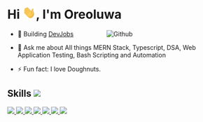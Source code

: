 
<h1>Hi <img src="https://raw.githubusercontent.com/ABSphreak/ABSphreak/master/gifs/Hi.gif" width="30px">, I'm Oreoluwa </h1>
<p align='center'>
</p>
  


<img width="55%" align="right" alt="Github" src="https://raw.githubusercontent.com/onimur/.github/master/.resources/git-header.svg" />

- 🔭 Building  [DevJobs](https://devjobs-xi.vercel.app/)
  
- 💬 Ask me about All things MERN Stack, Typescript, DSA, Web Application Testing, Bash Scripting and Automation
  
- ⚡ Fun fact: I love Doughnuts.

<h2> Skills <img src = "https://media2.giphy.com/media/QssGEmpkyEOhBCb7e1/giphy.gif?cid=ecf05e47a0n3gi1bfqntqmob8g9aid1oyj2wr3ds3mg700bl&rid=giphy.gif" width = 32px> </h2>
<a href= https://github.com/ore-craftman?tab=repositories&q=&type=&language=javascript&sort= > <img width ='32px' src ='https://raw.githubusercontent.com/rahulbanerjee26/githubAboutMeGenerator/main/icons/javascript.svg'> </a>
<a href= https://github.com/ore-craftman?tab=repositories&q=&type=&language=typpescript&sort= > <img width ='32px' src ='https://raw.githubusercontent.com/rahulbanerjee26/githubAboutMeGenerator/main/icons/typescript.svg'> </a>
<a href= https://github.com/ore-craftman?tab=repositories&q=&type=&language=reactjs&sort= > <img width ='32px' src ='https://raw.githubusercontent.com/rahulbanerjee26/githubAboutMeGenerator/main/icons/reactjs.svg'> </a>
<a href= https://github.com/ore-craftman?tab=repositories&q=&type=&language=nodejs&sort= > <img width ='32px' src ='https://raw.githubusercontent.com/rahulbanerjee26/githubAboutMeGenerator/main/icons/nodejs.svg'> </a>
<a href= https://github.com/ore-craftman?tab=repositories&q=&type=&language=expressjs&sort= > <img width ='32px' src ='https://raw.githubusercontent.com/rahulbanerjee26/githubAboutMeGenerator/main/icons/express.svg'> </a>
<a href= https://github.com/ore-craftman?tab=repositories&q=&type=&language=mongodb&sort= > <img width ='32px' src ='https://raw.githubusercontent.com/rahulbanerjee26/githubAboutMeGenerator/main/icons/mongodb.svg'> </a>
<a href= https://github.com/ore-craftman?tab=repositories&q=&type=&language=jest&sort= > <img width ='32px' src ='https://raw.githubusercontent.com/rahulbanerjee26/githubAboutMeGenerator/main/icons/jest.svg'> </a>

<br>
<br>

<!-- [![Oreoluwa's github activity graph](https://activity-graph.herokuapp.com/graph?username=ore-craftman&bg_color=f9fbfb&color=696969&line=12caab&point=3b8180&area=true&hide_border=true)](https://github.com/ashutosh00710/github-readme-activity-graph)

 -->
